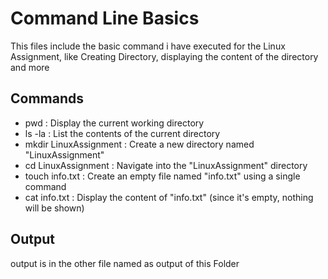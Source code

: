 # Command Line Basics 
This files include the basic command i have executed for the Linux Assignment, like Creating Directory, displaying the content of the directory and more 

## Commands 
 - pwd : Display the current working directory
 - ls -la : List the contents of the current directory
 - mkdir LinuxAssignment : Create a new directory named "LinuxAssignment"
 - cd LinuxAssignment : Navigate into the "LinuxAssignment" directory
 - touch info.txt : Create an empty file named "info.txt" using a single command
 - cat info.txt : Display the content of "info.txt" (since it's empty, nothing will be shown)

## Output
output is in the other file named as output of this Folder 

